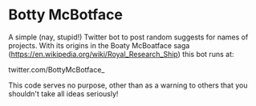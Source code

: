 # Botty McBotface

A simple (nay, stupid!) Twitter bot to post random suggests for names of projects. With its origins
in the Boaty McBoatface saga (https://en.wikipedia.org/wiki/Royal_Research_Ship) this bot runs at:

twitter.com/BottyMcBotface_

This code serves no purpose, other than as a warning to others that you shouldn't take all ideas
seriously!


